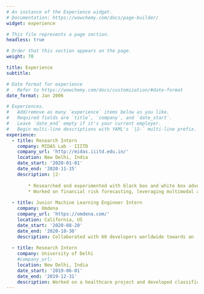 ```yaml
---
# An instance of the Experience widget.
# Documentation: https://wowchemy.com/docs/page-builder/
widget: experience

# This file represents a page section.
headless: true

# Order that this section appears on the page.
weight: 70

title: Experience
subtitle:

# Date format for experience
#   Refer to https://wowchemy.com/docs/customization/#date-format
date_format: Jan 2006

# Experiences.
#   Add/remove as many `experience` items below as you like.
#   Required fields are `title`, `company`, and `date_start`.
#   Leave `date_end` empty if it's your current employer.
#   Begin multi-line descriptions with YAML's `|2-` multi-line prefix.
experience:
  - title: Research Intern
    company: MIDAS Lab - IIITD
    company_url: 'http://midas.iiitd.edu.in/'
    location: New Delhi, India
    date_start: '2020-01-01'
    date_end: '2020-11-15'
    description: |2-
        
        * Researched and experimented with black box and white box adversarial attacks on problems in computational social science
        * Worked on financial risk forecasting, leveraging multimodal analysis and affective computing.
        
  - title: Junior Machine Learning Engineer Intern
    company: Omdena
    company_url: 'https://omdena.com/'
    location: California, US
    date_start: '2020-08-20'
    date_end: '2020-10-30'
    description: Collaborated with 60 developers worldwide towards an [initiative](https://omdena.com/projects/children-violence/) to protect children from online harassment
    
  - title: Research Intern
    company: University of Delhi
    #company_url: 
    location: New Delhi, India
    date_start: '2019-06-01'
    date_end: '2019-12-31'
    description: Worked on a healthcare project and developed classification models using deep learning for early diagnosis of Acute Lymphoblastic Leukemia   
---
```

